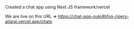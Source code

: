 
Created a chat app using Next JS framework/vercel 


We are live on this URL => https://chat-app-ouki4hfvq-rigers-allaraj.vercel.app/chats
